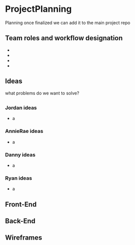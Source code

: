# ProjectPlanning
Planning once finalized we can add it to the main project repo 
## Team roles and workflow designation
- 
- 
- 
- 
## Ideas 
what problems do we want to solve?
##
### Jordan ideas
- a
### AnnieRae ideas
- a
### Danny ideas
- a 
### Ryan ideas
- a 
## Front-End

## Back-End

## Wireframes 

